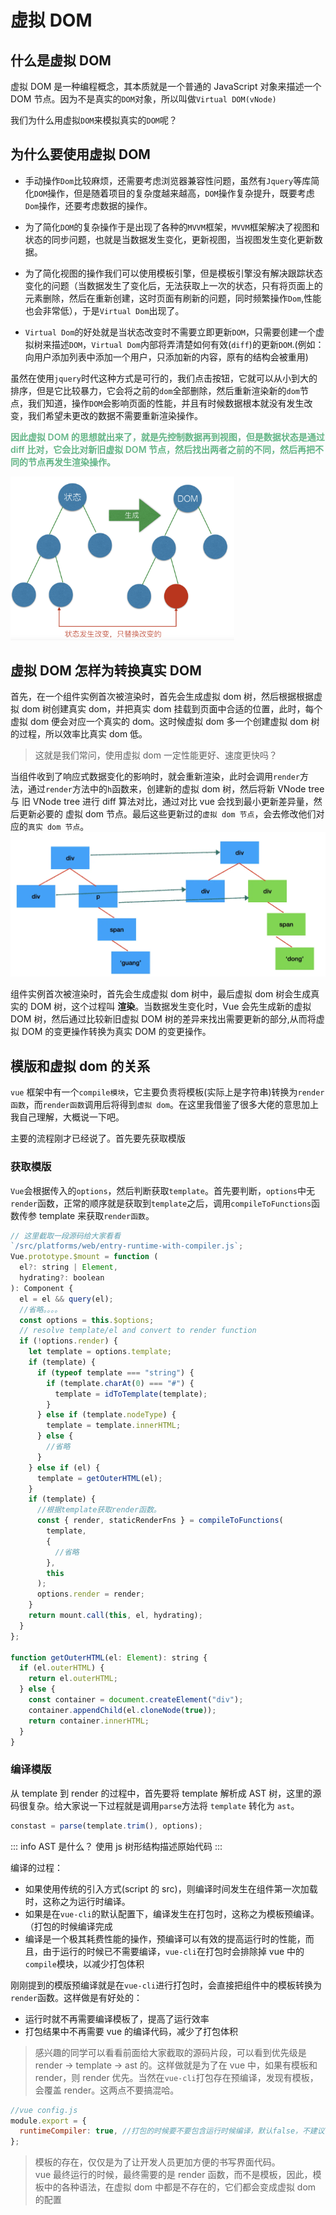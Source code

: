 # 虚拟 DOM

## 什么是虚拟 DOM

虚拟 DOM 是一种编程概念，其本质就是一个普通的 JavaScript 对象来描述一个 DOM 节点。因为不是真实的`DOM`对象，所以叫做`Virtual DOM(vNode)`

我们为什么用虚拟`DOM`来模拟真实的`DOM`呢？

## 为什么要使用虚拟 DOM

- 手动操作`Dom`比较麻烦，还需要考虑浏览器兼容性问题，虽然有`Jquery`等库简化`DOM`操作，但是随着项目的复杂度越来越高，`DOM`操作复杂提升，既要考虑`Dom`操作，还要考虑数据的操作。

- 为了简化`DOM`的复杂操作于是出现了各种的`MVVM`框架，`MVVM`框架解决了视图和状态的同步问题，也就是当数据发生变化，更新视图，当视图发生变化更新数据。

- 为了简化视图的操作我们可以使用模板引擎，但是模板引擎没有解决跟踪状态变化的问题（当数据发生了变化后，无法获取上一次的状态，只有将页面上的元素删除，然后在重新创建，这时页面有刷新的问题，同时频繁操作`Dom`,性能也会非常低），于是`Virtual Dom`出现了。

- `Virtual Dom`的好处就是当状态改变时不需要立即更新`DOM`，只需要创建一个虚拟树来描述`DOM`，`Virtual Dom`内部将弄清楚如何有效(`diff`)的更新`DOM`.(例如：向用户添加列表中添加一个用户，只添加新的内容，原有的结构会被重用)

虽然在使用`jquery`时代这种方式是可行的，我们点击按钮，它就可以从小到大的排序，但是它比较暴力，它会将之前的`dom`全部删除，然后重新渲染新的`dom`节点，我们知道，操作`DOM`会影响页面的性能，并且有时候数据根本就没有发生改变，我们希望未更改的数据不需要重新渲染操作。

<p style="color: rgb(100, 181, 135);font-weight:600;">因此虚拟 DOM 的思想就出来了，就是先控制数据再到视图，但是数据状态是通过 diff 比对，它会比对新旧虚拟 DOM 节点，然后找出两者之前的不同，然后再把不同的节点再发生渲染操作。</p>
<img src="/Images/VNode1.png" style="zoom:35%;"/>

## 虚拟 DOM 怎样为转换真实 DOM

首先，在一个组件实例首次被渲染时，首先会生成虚拟 dom 树，然后根据根据虚拟 dom 树创建真实 dom，并把真实 dom 挂载到页面中合适的位置，此时，每个虚拟 dom 便会对应一个真实的 dom。这时候虚拟 dom 多一个创建虚拟 dom 树的过程，所以效率比真实 dom 低。

> 这就是我们常问，使用虚拟 dom 一定性能更好、速度更快吗？

当组件收到了响应式数据变化的影响时，就会重新渲染，此时会调用`render`方法，通过`render`方法中的`h`函数来，创建新的虚拟 dom 树，然后将新 VNode tree 与 旧 VNode tree 进行 diff 算法对比，通过对比 vue 会找到最小更新差异量，然后更新必要的 虚拟 dom 节点。最后这些更新过的`虚拟 dom 节点`，会去修改他们对应的`真实 dom 节点`。
<img src="/Images/VNode2.png" />

组件实例首次被渲染时，首先会生成虚拟 dom 树中，最后虚拟 dom 树会生成真实的 DOM 树，这个过程叫 **渲染**。当数据发生变化时，Vue 会先生成新的虚拟 DOM 树，然后通过比较新旧虚拟 DOM 树的差异来找出需要更新的部分,从而将虚拟 DOM 的变更操作转换为真实 DOM 的变更操作。

## 模版和虚拟 dom 的关系

`vue` 框架中有一个`compile模块`，它主要负责将模板(实际上是字符串)转换为`render函数`，而`render函数`调用后将得到`虚拟 dom`。在这里我借鉴了很多大佬的意思加上我自己理解，大概说一下吧。

主要的流程刚才已经说了。首先要先获取模版

### 获取模版

`Vue`会根据传入的`options`，然后判断获取`template`。首先要判断，`options`中无`render`函数，正常的顺序就是获取到`template`之后，调用`compileToFunctions`函数传参 template 来获取`render函数`。

```js
// 这里截取一段源码给大家看看
`/src/platforms/web/entry-runtime-with-compiler.js`;
Vue.prototype.$mount = function (
  el?: string | Element,
  hydrating?: boolean
): Component {
  el = el && query(el);
  //省略。。。。
  const options = this.$options;
  // resolve template/el and convert to render function
  if (!options.render) {
    let template = options.template;
    if (template) {
      if (typeof template === "string") {
        if (template.charAt(0) === "#") {
          template = idToTemplate(template);
        }
      } else if (template.nodeType) {
        template = template.innerHTML;
      } else {
        //省略
      }
    } else if (el) {
      template = getOuterHTML(el);
    }
    if (template) {
      //根据template获取render函数。
      const { render, staticRenderFns } = compileToFunctions(
        template,
        {
          //省略
        },
        this
      );
      options.render = render;
    }
    return mount.call(this, el, hydrating);
  }
};

function getOuterHTML(el: Element): string {
  if (el.outerHTML) {
    return el.outerHTML;
  } else {
    const container = document.createElement("div");
    container.appendChild(el.cloneNode(true));
    return container.innerHTML;
  }
}
```

### 编译模版

从 template 到 render 的过程中，首先要将 template 解析成 AST 树，这里的源码很复杂。给大家说一下过程就是调用`parse`方法将 `template` 转化为 `ast`。

```js
constast = parse(template.trim(), options);
```

::: info AST 是什么？
使用 js 树形结构描述原始代码
:::

编译的过程：

- 如果使用传统的引入方式(script 的 src)，则编译时间发生在组件第一次加载时，这称之为运行时编译。
- 如果是在`vue-cli`的默认配置下，编译发生在打包时，这称之为模板预编译。（打包的时候编译完成
- 编译是一个极其耗费性能的操作，预编译可以有效的提高运行时的性能，而且，由于运行的时候已不需要编译，`vue-cli`在打包时会排除掉 vue 中的`compile`模块，以减少打包体积

刚刚提到的模版预编译就是在`vue-cli`进行打包时，会直接把组件中的模板转换为`render`函数。这样做是有好处的：

- 运行时就不再需要编译模板了，提高了运行效率
- 打包结果中不再需要 vue 的编译代码，减少了打包体积

> 感兴趣的同学可以看看前面给大家截取的源码片段，可以看到优先级是 render -> template -> ast 的。这样做就是为了在 vue 中，如果有模板和 render，则 render 优先。当然在`vue-cli`打包存在预编译，发现有模板，会覆盖 render。这两点不要搞混哈。

```js
//vue config.js
module.export = {
  runtimeCompiler: true, //打包的时候要不要包含运行时候编译，默认false，不建议使用true
};
```

> 模板的存在，仅仅是为了让开发人员更加方便的书写界面代码。  
> vue 最终运行的时候，最终需要的是 render 函数，而不是模板，因此，模板中的各种语法，在虚拟 dom 中都是不存在的，它们都会变成虚拟 dom 的配置
